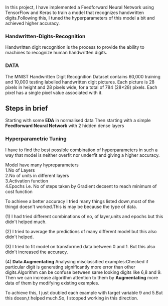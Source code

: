 In this project, I have implemented a Feedforward Neural Network using TensorFlow and Keras to train a model  that recognizes handwritten digits.Following this, I tuned the hyperparameters of this model a bit and achieved higher accuracy. 

### Handwritten-Digits-Recognition
Handwritten digit recognition is the process to provide the ability to machines to recognize human handwritten digits.

### DATA
The MNIST Handwritten Digit Recognition Dataset contains 60,000 training and 10,000 testing labelled handwritten digit pictures. Each picture is 28 pixels in height and 28 pixels wide, for a total of 784 (28×28) pixels. Each pixel has a single pixel value associated with it.

## Steps in brief
Starting with some **EDA** in normalised data
Then starting with a simple **Feedforward Neural Network** with 2 hidden dense layers

### Hyperparametric Tuning
I have to find the best possible combination of hyperparameters in such a way that model is neither overfit nor underfit and giving a higher accuracy.

Model have many hypreparameters  
1.No of Layers  
2.No of units in different layers  
3.Activation function  
4.Epochs i.e. No of steps taken by Gradient decsent to reach minimum of cost function

To achieve a better accuracy I tried many things listed down,most of the thingd doesn't worked.This is may be because the type of data.

(1) I had tried different combinations of no, of layer,units and epochs but this didn't helped much.

(2) I tried to average the predictions of many different model but this also didn't helped.

(3) I tried to fit model on transformed data between 0 and 1. But this also didn't increased the accuracy.

(4) **Data Augmentating**
Analysing misclassified examples:Checked if particular digit is generating significantly more error than other digits.Algorithm can be confuse between same looking digits like 6,8 and 9. Then we can increase algorithm attention to them by **Augmentating** more data of them by modifying existing examples.

To achieve this, I just doubled each example with target variable 9 and 5.But this doesn,t helped much.So, I stopped working in this direction.
